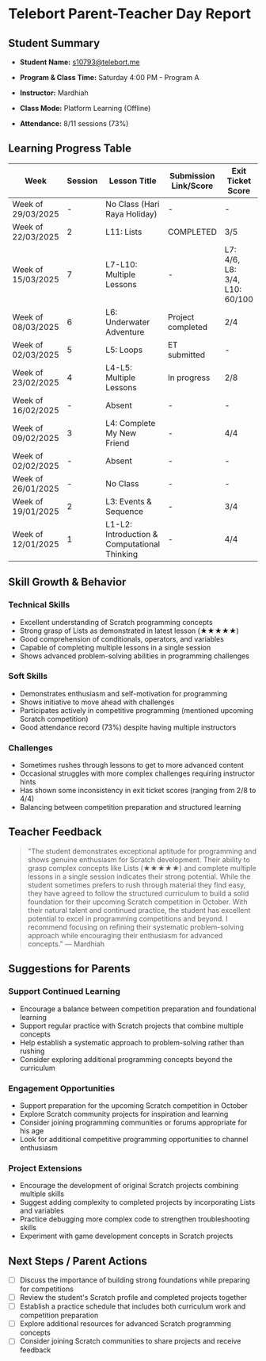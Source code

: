 # Telebort Parent-Teacher Day Report

## Student Summary

- **Student Name:** s10793@telebort.me

- **Program & Class Time:** Saturday 4:00 PM - Program A

- **Instructor:** Mardhiah 

- **Class Mode:** Platform Learning (Offline)

- **Attendance:** 8/11 sessions (73%)


## Learning Progress Table

| Week | Session | Lesson Title | Submission Link/Score | Exit Ticket Score | Progress Rating |
|------|---------|-------------|----------------------|-------------------|-----------------|
| Week of 29/03/2025 | - | No Class (Hari Raya Holiday) | - | - | ☆☆☆☆☆ |
| Week of 22/03/2025 | 2 | L11: Lists | COMPLETED | 3/5 | ★★★★★ |
| Week of 15/03/2025 | 7 | L7-L10: Multiple Lessons | - | L7: 4/6, L8: 3/4, L10: 60/100 | ★★★★☆ |
| Week of 08/03/2025 | 6 | L6: Underwater Adventure | Project completed | 2/4 | ★★★☆☆ |
| Week of 02/03/2025 | 5 | L5: Loops | ET submitted | - | ★★★☆☆ |
| Week of 23/02/2025 | 4 | L4-L5: Multiple Lessons | In progress | 2/8 | ★★★☆☆ |
| Week of 16/02/2025 | - | Absent | - | - | ☆☆☆☆☆ |
| Week of 09/02/2025 | 3 | L4: Complete My New Friend | - | 4/4 | ★★★☆☆ |
| Week of 02/02/2025 | - | Absent | - | - | ☆☆☆☆☆ |
| Week of 26/01/2025 | - | No Class | - | - | ☆☆☆☆☆ |
| Week of 19/01/2025 | 2 | L3: Events & Sequence | - | 3/4 | ★★★☆☆ |
| Week of 12/01/2025 | 1 | L1-L2: Introduction & Computational Thinking | - | 4/4 | ★★★☆☆ |

## Skill Growth & Behavior

### Technical Skills
- Excellent understanding of Scratch programming concepts
- Strong grasp of Lists as demonstrated in latest lesson (★★★★★)
- Good comprehension of conditionals, operators, and variables
- Capable of completing multiple lessons in a single session
- Shows advanced problem-solving abilities in programming challenges

### Soft Skills
- Demonstrates enthusiasm and self-motivation for programming
- Shows initiative to move ahead with challenges
- Participates actively in competitive programming (mentioned upcoming Scratch competition)
- Good attendance record (73%) despite having multiple instructors

### Challenges
- Sometimes rushes through lessons to get to more advanced content
- Occasional struggles with more complex challenges requiring instructor hints
- Has shown some inconsistency in exit ticket scores (ranging from 2/8 to 4/4)
- Balancing between competition preparation and structured learning

## Teacher Feedback
> "The student demonstrates exceptional aptitude for programming and shows genuine enthusiasm for Scratch development. Their ability to grasp complex concepts like Lists (★★★★★) and complete multiple lessons in a single session indicates their strong potential. While the student sometimes prefers to rush through material they find easy, they have agreed to follow the structured curriculum to build a solid foundation for their upcoming Scratch competition in October. With their natural talent and continued practice, the student has excellent potential to excel in programming competitions and beyond. I recommend focusing on refining their systematic problem-solving approach while encouraging their enthusiasm for advanced concepts." — Mardhiah

## Suggestions for Parents

### Support Continued Learning
- Encourage a balance between competition preparation and foundational learning
- Support regular practice with Scratch projects that combine multiple concepts
- Help establish a systematic approach to problem-solving rather than rushing
- Consider exploring additional programming concepts beyond the curriculum

### Engagement Opportunities
- Support preparation for the upcoming Scratch competition in October
- Explore Scratch community projects for inspiration and learning
- Consider joining programming communities or forums appropriate for his age
- Look for additional competitive programming opportunities to channel enthusiasm

### Project Extensions
- Encourage the development of original Scratch projects combining multiple skills
- Suggest adding complexity to completed projects by incorporating Lists and variables
- Practice debugging more complex code to strengthen troubleshooting skills
- Experiment with game development concepts in Scratch projects

## Next Steps / Parent Actions
- [ ] Discuss the importance of building strong foundations while preparing for competitions
- [ ] Review the student's Scratch profile and completed projects together
- [ ] Establish a practice schedule that includes both curriculum work and competition preparation
- [ ] Explore additional resources for advanced Scratch programming concepts
- [ ] Consider joining Scratch communities to share projects and receive feedback